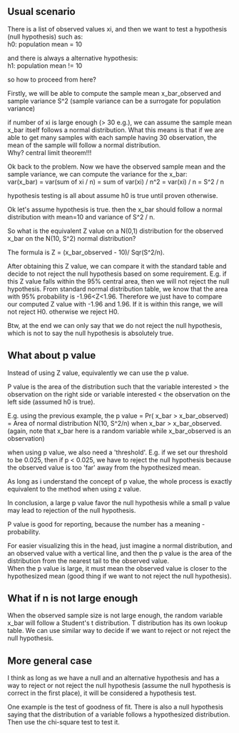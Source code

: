 Usual scenario
-----------------------

There is a list of observed values xi,
and then we want to test a hypothesis (null hypothesis) such as:  
h0: population mean = 10

and there is always a alternative hypothesis:  
h1: population mean != 10

so how to proceed from here?

Firstly, we will be able to compute the sample mean x_bar_observed and sample variance S^2 (sample variance can be a surrogate for population variance)

if number of xi is large enough (> 30 e.g.), we can assume the sample mean x_bar itself follows a normal distribution.
What this means is that if we are able to get many samples with each sample having 30 observation,
the mean of the sample will follow a normal distribution.  
Why? central limit theorem!!!

Ok back to the problem.
Now we have the observed sample mean and the sample variance,
we can compute the variance for the x_bar:  
var(x_bar) = var(sum of xi / n) = sum of var(xi) / n^2 = var(xi) / n = S^2 / n

hypothesis testing is all about assume h0 is true until proven otherwise.

Ok let's assume hypothesis is true. then the x_bar should follow a normal distribution with mean=10 and variance of S^2 / n.

So what is the equivalent Z value on a N(0,1) distribution for the observed x_bar on the N(10, S^2) normal distribution?

The formula is Z = (x_bar_observed - 10)/ Sqr(S^2/n).  

After obtaining this Z value, we can compare it with the standard table and decide to not reject the null hypothesis based on some requirement.
E.g. if this Z value falls within the 95% central area, then we will not reject the null hypothesis.
From standard normal distribution table, we know that the area with 95% probability is -1.96<Z<1.96.
Therefore we just have to compare our computed Z value with -1.96 and 1.96.
If it is within this range, we will not reject H0. otherwise we reject H0.

Btw, at the end we can only say that we do not reject the null hypothesis,
which is not to say the null hypothesis is absolutely true.


What about p value
----------------------------

Instead of using Z value, equivalently we can use the p value.

P value is the area of the distribution such that the variable interested > the observation on the right side or variable interested < the observation on the left side (assumed h0 is true).

E.g. using the previous example,
the p value = Pr( x_bar > x_bar_observed) = Area of normal distribution N(10, S^2/n) when x_bar > x_bar_observed.
(again, note that x_bar here is a random variable while x_bar_observed is an observation)

when using p value, we also need a 'threshold'.
E.g. if we set our threshold to be 0.025,
then if p < 0.025, we have to reject the null hypothesis because the observed value is too 'far' away from the hypothesized mean.

As long as i understand the concept of p value, the whole process is exactly equivalent to the method when using z value.

In conclusion, a large p value favor the null hypothesis while a small p value may lead to rejection of the null hypothesis.

P value is good for reporting, because the number has a meaning - probability.

For easier visualizing this in the head, just imagine a normal distribution, and an observed value with a vertical line,
and then the p value is the area of the distribution from the nearest tail to the observed value.  
When the p value is large, it must mean the observed value is closer to the hypothesized mean (good thing if we want to not reject the null hypothesis).


What if n is not large enough
-------------------------------------

When the observed sample size is not large enough, the random variable x_bar will follow a Student's t distribution.
T distribution has its own lookup table.
We can use similar way to decide if we want to reject or not reject the null hypothesis.


More general case
-----------------------------------

I think as long as we have a null and an alternative hypothesis and has a way to reject or not reject the null hypothesis (assume the null hypothesis is correct in the first place),
it will be considered a hypothesis test.

One example is the test of goodness of fit.
There is also a null hypothesis saying that the distribution of a variable follows a hypothesized distribution.
Then use the chi-square test to test it.
